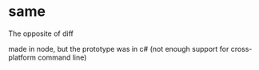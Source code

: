 same
====

The opposite of diff

made in node, but the prototype was in c# (not enough support for cross-platform command line)
